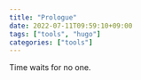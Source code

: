 ```yaml
---
title: "Prologue"
date: 2022-07-11T09:59:10+09:00
tags: ["tools", "hugo"]
categories: ["tools"]
---
```


Time waits for no one.
